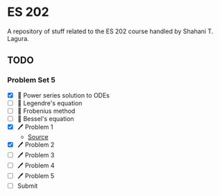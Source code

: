 # ES 202

A repository of stuff related to the ES 202 course handled by Shahani T. Lagura.

## TODO

### Problem Set 5

- [x] :book: Power series solution to ODEs
- [ ] :book: Legendre's equation
- [ ] :book: Frobenius method
- [ ] :book: Bessel's equation
- [x] :pen: Problem 1
  - [Source](https://socratic.org/questions/how-do-you-use-power-series-to-solve-the-differential-equation-y-2xy-y-0)
- [x] :pen: Problem 2
- [ ] :pen: Problem 3
- [ ] :pen: Problem 4
- [ ] :pen: Problem 5
- [ ] Submit
